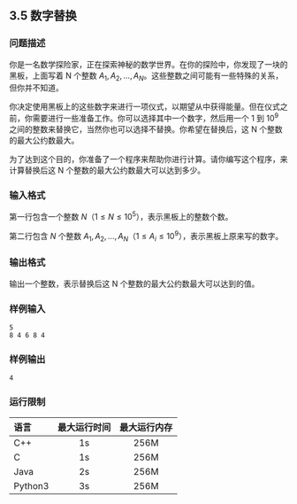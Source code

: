 ## 3.5 数字替换

### 问题描述

你是一名数学探险家，正在探索神秘的数学世界。在你的探险中，你发现了一块的黑板，上面写着 N 个整数 $A_1​,A_2​,…,A_N$​。这些整数之间可能有一些特殊的关系，但你并不知道。

你决定使用黑板上的这些数字来进行一项仪式，以期望从中获得能量。但在仪式之前，你需要进行一些准备工作。你可以选择其中一个数字，然后用一个 1 到 $10^9$ 之间的整数来替换它，当然你也可以选择不替换。你希望在替换后，这 N 个整数的最大公约数最大。

为了达到这个目的，你准备了一个程序来帮助你进行计算。请你编写这个程序，来计算替换后这 N 个整数的最大公约数最大可以达到多少。

### 输入格式

第一行包含一个整数 $N（1≤N≤10^5）$，表示黑板上的整数个数。

第二行包含 $N$ 个整数 $A_1​,A_2​,…,A_N​（1≤A_i​≤10^9）$，表示黑板上原来写的数字。

### 输出格式

输出一个整数，表示替换后这 N 个整数的最大公约数最大可以达到的值。

### 样例输入

```text
5
8 4 6 8 4
```

### 样例输出

```text
4
```

### 运行限制

| 语言      | 最大运行时间 | 最大运行内存 |
| :------ | :----: | :----: |
| C++     |   1s   |  256M  |
| C       |   1s   |  256M  |
| Java    |   2s   |  256M  |
| Python3 |   3s   |  256M  |